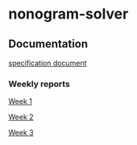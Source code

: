 # nonogram-solver

## Documentation
[specification document](/documentation/spec.md)

### Weekly reports
[Week 1](/documentation/weekly_reports/week-1.md)

[Week 2](/documentation/weekly_reports/week-2.md)

[Week 3](/documentation/weekly_reports/week-3.md)
